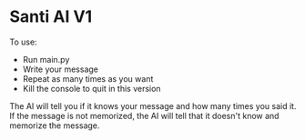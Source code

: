 # Santi AI V1
To use:
* Run main.py
* Write your message
* Repeat as many times as you want
* Kill the console to quit in this version

The AI will tell you if it knows your message and how many times you said it.  
If the message is not memorized, the AI will tell that it doesn't know and memorize the message.
